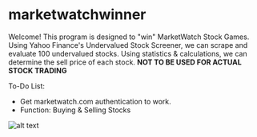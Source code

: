 # marketwatchwinner
Welcome! This program is designed to "win" MarketWatch Stock Games. Using Yahoo Finance's Undervalued Stock Screener, we can scrape and evaluate 100 undervalued stocks. Using statistics & calculations, we can determine the sell price of each stock.
**NOT TO BE USED FOR ACTUAL STOCK TRADING**

To-Do List:
 - Get marketwatch.com authentication to work. 
 - Function: Buying & Selling Stocks

![alt text](https://imgur.com/kPw9io2 "Output")
